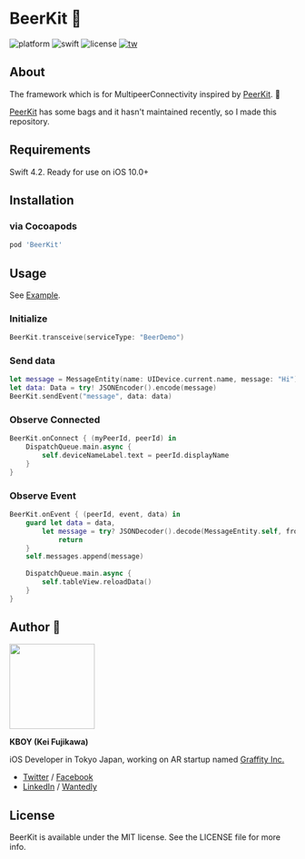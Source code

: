 # BeerKit 🍺

![platform](https://img.shields.io/badge/platform-ios-blue.svg) ![swift](https://img.shields.io/badge/swift-4.2-orange.svg) ![license](https://img.shields.io/badge/license-MIT-lightgrey.svg)
<a href="https://twitter.com/kboy_silvergym">![tw](https://img.shields.io/badge/twitter-%40kboy__silvergym-blue.svg)</a>

## About

The framework which is for MultipeerConnectivity inspired by [PeerKit](https://github.com/jpsim/PeerKit). 🍻

[PeerKit](https://github.com/jpsim/PeerKit) has some bags and it hasn't maintained recently, so I made this repository.

## Requirements
Swift 4.2. Ready for use on iOS 10.0+

## Installation

### via Cocoapods

```ruby
pod 'BeerKit'
```

## Usage

See [Example](https://github.com/kboy-silvergym/BeerKit/tree/master/Example).

### Initialize

```swift
BeerKit.transceive(serviceType: "BeerDemo")
```

### Send data

```swift
let message = MessageEntity(name: UIDevice.current.name, message: "Hi")
let data: Data = try! JSONEncoder().encode(message)
BeerKit.sendEvent("message", data: data)
```

### Observe Connected

```swift
BeerKit.onConnect { (myPeerId, peerId) in
    DispatchQueue.main.async {
        self.deviceNameLabel.text = peerId.displayName
    }
}
```

### Observe Event

```swift
BeerKit.onEvent { (peerId, event, data) in
    guard let data = data,
        let message = try? JSONDecoder().decode(MessageEntity.self, from: data) else {
            return
    }
    self.messages.append(message)
    
    DispatchQueue.main.async {
        self.tableView.reloadData()
    }
}
```

## Author 🍻

<img src ="https://avatars3.githubusercontent.com/u/17683316?s=460&v=4" width=150>

**KBOY (Kei Fujikawa)**

iOS Developer in Tokyo Japan, working on AR startup named [Graffity Inc.](https://www.graffity.jp/)

- [Twitter](https://twitter.com/kboy_silvergym) / [Facebook](https://www.facebook.com/kei.fujikawa1)
- [LinkedIn](https://www.linkedin.com/in/kei-fujikawa) / [Wantedly](https://www.wantedly.com/users/17820205)

## License

BeerKit is available under the MIT license. See the LICENSE file for more info.
